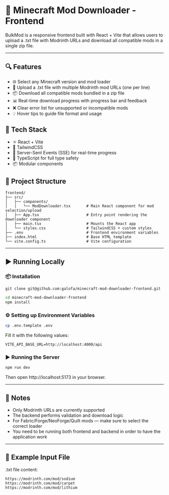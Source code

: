 # 🧩 Minecraft Mod Downloader - Frontend

BulkMod is a responsive frontend built with React + Vite that allows users to upload a .txt file with Modrinth URLs and download all compatible mods in a single zip file.

---

## 🔍 Features

- 🌐 Select any Minecraft version and mod loader
- 📄 Upload a .txt file with multiple Modrinth mod URLs (one per line)
- 📦 Download all compatible mods bundled in a zip file
- 📊 Real-time download progress with progress bar and feedback
- ❌ Clear error list for unsupported or incompatible mods
- 💡 Hover tips to guide file format and usage

## 🧪 Tech Stack

- ⚛️ React + Vite
- 💨 TailwindCSS
- 📡 Server-Sent Events (SSE) for real-time progress
- 🧰 TypeScript for full type safety
- 📦 Modular components

## 📁 Project Structure

```
frontend/
├── src/
│   ├── components/
│   │   └── ModDownloader.tsx       # Main React component for mod selection/upload
│   ├── App.tsx                     # Entry point rendering the downloader component
│   ├── main.tsx                    # Mounts the React app
│   └── styles.css                  # TailwindCSS + custom styles
├── .env                            # Frontend environment variables
├── index.html                      # Base HTML template
└── vite.config.ts                  # Vite configuration
```

---

## ▶️ Running Locally

### 📦 Installation

```git
git clone git@github.com:galofa/minecraft-mod-downloader-frontend.git
```

```bash
cd minecraft-mod-downloader-frontend
npm install
```

### ⚙️ Setting up Environment Variables

```bash
cp .env.template .env
```

Fill it with the following values:

```env
VITE_API_BASE_URL=http://localhost:4000/api
```

### ▶️ Running the Server

```bash
npm run dev
```

Then open http://localhost:5173 in your browser.

---

## 🔐 Notes

- Only Modrinth URLs are currently supported
- The backend performs validation and download logic
- For Fabric/Forge/NeoForge/Quilt mods — make sure to select the correct loader
- You need to be running both frontend and backend in order to have the application work

---

## 📜 Example Input File

.txt file content:

```
https://modrinth.com/mod/sodium
https://modrinth.com/mod/carpet
https://modrinth.com/mod/lithium
```
